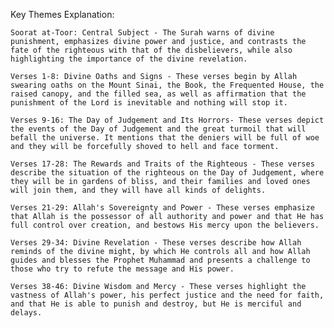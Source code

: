 Key Themes Explanation:

    Soorat at-Toor: Central Subject - The Surah warns of divine punishment, emphasizes divine power and justice, and contrasts the fate of the righteous with that of the disbelievers, while also highlighting the importance of the divine revelation.

    Verses 1-8: Divine Oaths and Signs - These verses begin by Allah swearing oaths on the Mount Sinai, the Book, the Frequented House, the raised canopy, and the filled sea, as well as affirmation that the punishment of the Lord is inevitable and nothing will stop it.

    Verses 9-16: The Day of Judgement and Its Horrors- These verses depict the events of the Day of Judgement and the great turmoil that will befall the universe. It mentions that the deniers will be full of woe and they will be forcefully shoved to hell and face torment.

    Verses 17-28: The Rewards and Traits of the Righteous - These verses describe the situation of the righteous on the Day of Judgement, where they will be in gardens of bliss, and their families and loved ones will join them, and they will have all kinds of delights.

    Verses 21-29: Allah's Sovereignty and Power - These verses emphasize that Allah is the possessor of all authority and power and that He has full control over creation, and bestows His mercy upon the believers.

    Verses 29-34: Divine Revelation - These verses describe how Allah reminds of the divine might, by which He controls all and how Allah guides and blesses the Prophet Muhammad and presents a challenge to those who try to refute the message and His power.

    Verses 38-46: Divine Wisdom and Mercy - These verses highlight the vastness of Allah's power, his perfect justice and the need for faith, and that He is able to punish and destroy, but He is merciful and delays.
